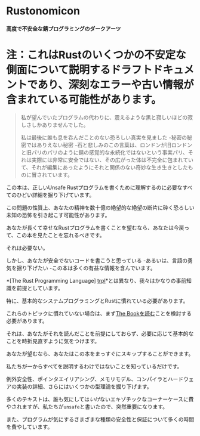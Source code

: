 # <!--The Rustonomicon--> Rustonomicon

#### <!--The Dark Arts of Advanced and Unsafe Rust Programming--> 高度で不安全な錆プログラミングのダークアーツ

# <!--NOTE: This is a draft document that discusses several unstable aspects of Rust, and may contain serious errors or outdated information.--> 注：これはRustのいくつかの不安定な側面について説明するドラフトドキュメントであり、深刻なエラーや古い情報が含まれている可能性があります。

> <!--Instead of the programs I had hoped for, there came only a shuddering blackness and ineffable loneliness;-->
> 私が望んでいたプログラムの代わりに、震えるような黒と寂しいほどの寂しさしかありませんでした。
> <!--and I saw at last a fearful truth which no one had ever dared to breathe before — the unwhisperable secret of secrets — The fact that this language of stone and stridor is not a sentient perpetuation of Rust as London is of Old London and Paris of Old Paris, but that it is in fact quite unsafe, its sprawling body imperfectly embalmed and infested with queer animate things which have nothing to do with it as it was in compilation.-->
> 私は最後に誰も息を呑んだことのない恐ろしい真実を見ました -秘密の秘密ではありえない秘密 -石と悲しみのこの言葉は、ロンドンが旧ロンドンと旧パリのパリのように錆の感覚的な永続化ではないという事実パリ、それは実際には非常に安全ではない、その広がった体は不完全に包まれていて、それが編集にあったようにそれと関係のない奇妙な生き生きとしたものに冒されています。

<!--This book digs into all the awful details that are necessary to understand in order to write correct Unsafe Rust programs.-->
この本は、正しいUnsafe Rustプログラムを書くために理解するのに必要なすべてのひどい詳細を掘り下げています。
<!--Due to the nature of this problem, it may lead to unleashing untold horrors that shatter your psyche into a billion infinitesimal fragments of despair.-->
この問題の性質上、あなたの精神を数十億の絶望的な絶望の断片に砕く恐ろしい未知の恐怖を引き起こす可能性があります。

<!--Should you wish a long and happy career of writing Rust programs, you should turn back now and forget you ever saw this book.-->
あなたが長くて幸せなRustプログラムを書くことを望むなら、あなたは今戻って、この本を見たことを忘れるべきです。
<!--It is not necessary.-->
それは必要ない。
<!--However if you intend to write unsafe code — or just want to dig into the guts of the language — this book contains lots of useful information.-->
しかし、あなたが安全でないコードを書こうと思っている -あるいは、言語の勇気を掘り下げたい -この本は多くの有益な情報を含んでいます。

<!--Unlike *[The Rust Programming Language][trpl]*, we will be assuming considerable prior knowledge.-->
*[The Rust Programming Language] [trpl]*とは異なり、我々はかなりの事前知識を前提としています。
<!--In particular, you should be comfortable with basic systems programming and Rust.-->
特に、基本的なシステムプログラミングとRustに慣れている必要があります。
<!--If you don't feel comfortable with these topics, you should consider [reading The Book][trpl] first.-->
これらのトピックに慣れていない場合は、まず[The Bookを読む][trpl]ことを検討する必要があります。
<!--That said, we won't assume you have read it, and we will take care to occasionally give a refresher on the basics where appropriate.-->
それは、あなたがそれを読んだことを前提にしておらず、必要に応じて基本的なことを時折見直すように気をつけます。
<!--You can skip straight to this book if you want;-->
あなたが望むなら、あなたはこの本をまっすぐにスキップすることができます。
<!--just know that we won't be explaining everything from the ground up.-->
私たちが一からすべてを説明するわけではないことを知っているだけです。

<!--We're going to dig into exception-safety, pointer aliasing, memory models, compiler and hardware implementation details, and even some type-theory.-->
例外安全性、ポインタエイリアシング、メモリモデル、コンパイラとハードウェアの実装の詳細、さらにはいくつかの型理論を掘り下げます。
<!--Much text will be devoted to exotic corner cases that no one *should* ever have to care about, but suddenly become important because we wrote `unsafe`.-->
多くのテキストは、誰も気にしては*いけ*ないエキゾチックなコーナーケースに費やされますが、私たちが`unsafe`と書いたので、突然重要になります。

<!--We will also be spending a lot of time talking about the different kinds of safety and guarantees that programs could care about.-->
また、プログラムが気にするさまざまな種類の安全性と保証について多くの時間を費やしています。

[trpl]: ../book/index.html

